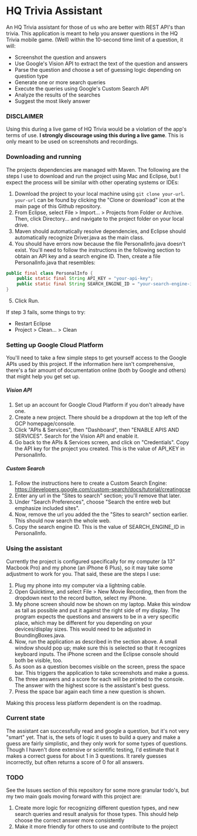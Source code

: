 # HQ Trivia Assistant
An HQ Trivia assistant for those of us who are better with REST API's than trivia.  This application is meant to help you answer questions in the HQ Trivia mobile game.  (Well) within the 10-second time limit of a question, it will:
* Screenshot the question and answers
* Use Google's Vision API to extract the text of the question and answers
* Parse the question and choose a set of guessing logic depending on question type
* Generate one or more search queries
* Execute the queries using Google's Custom Search API
* Analyze the results of the searches
* Suggest the most likely answer

### DISCLAIMER
Using this during a live game of HQ Trivia would be a violation of the app's terms of use.  **I strongly discourage using this during a live game**.  This is only meant to be used on screenshots and recordings.

### Downloading and running
The projects dependencies are managed with Maven.  The following are the steps I use to download and run the project using Mac and Eclipse, but I expect the process will be similar with other operating systems or IDEs:
1. Download the project to your local machine using ```git clone your-url```.  ```your-url``` can be found by clicking the "Clone or download" icon at the main page of this Github repository.
2. From Eclipse, select File > Import... > Projects from Folder or Archive.  Then, click Directory... and navigate to the project folder on your local drive.
3. Maven should automatically resolve dependencies, and Eclipse should automatically recognize Driver.java as the main class.
4. You should have errors now because the file PersonalInfo.java doesn't exist.  You'll need to follow the instructions in the following section to obtain an API key and a search engine ID.  Then, create a file PersonalInfo.java that resembles:
```java
public final class PersonalInfo {
	public static final String API_KEY = "your-api-key";
	public static final String SEARCH_ENGINE_ID = "your-search-engine-id";
}
```
5. Click Run.

If step 3 fails, some things to try:
* Restart Eclipse
* Project > Clean... > Clean

### Setting up Google Cloud Platform
You'll need to take a few simple steps to get yourself access to the Google APIs used by this project.  If the information here isn't comprehensive, there's a fair amount of documentation online (both by Google and others) that might help you get set up.

##### Vision API
1. Set up an account for Google Cloud Platform if you don't already have one.
2. Create a new project.  There should be a dropdown at the top left of the GCP homepage/console.
3. Click "APIs & Services", then "Dashboard", then "ENABLE APIS AND SERVICES".  Search for the Vision API and enable it.
4. Go back to the APIs & Services screen, and click on "Credentials".  Copy the API key for the project you created.  This is the value of API_KEY in PersonalInfo.

##### Custom Search
1. Follow the instructions here to create a Custom Search Engine: https://developers.google.com/custom-search/docs/tutorial/creatingcse
2. Enter any url in the "Sites to search" section; you'll remove that later.
3. Under "Search Preferences", choose "Search the entire web but emphasize included sites".
4. Now, remove the url you added the the "Sites to search" section earlier.  This should now search the whole web.
5. Copy the search engine ID.  This is the value of SEARCH_ENGINE_ID in PersonalInfo.

### Using the assistant
Currently the project is configured specifically for my computer (a 13" Macbook Pro) and my phone (an iPhone 6 Plus), so it may take some adjustment to work for you.  That said, these are the steps I use:
1. Plug my phone into my computer via a lightning cable.
2. Open Quicktime, and select File > New Movie Recording, then from the dropdown next to the record button, select my iPhone.
3. My phone screen should now be shown on my laptop.  Make this window as tall as possible and put it against the right side of my display.  The program expects the questions and answers to be in a very specific place, which may be different for you depending on your devices/display sizes.  This would need to be adjusted in BoundingBoxes.java.
4. Now, run the application as described in the section above.  A small window should pop up; make sure this is selected so that it recognizes keyboard inputs.  The iPhone screen and the Eclipse console should both be visible, too.
5. As soon as a question becomes visible on the screen, press the space bar.  This triggers the application to take screenshots and make a guess.
6. The three answers and a score for each will be printed to the console.  The answer with the highest score is the assistant's best guess.
7. Press the space bar again each time a new question is shown.

Making this process less platform dependent is on the roadmap.

### Current state
The assistant can successfully read and google a question, but it's not very "smart" yet.  That is, the sets of logic it uses to build a query and make a guess are fairly simplistic, and they only work for some types of questions.  Though I haven't done extensive or scientific testing, I'd estimate that it makes a correct guess for about 1 in 3 questions.  It rarely guesses incorrectly, but often returns a score of 0 for all answers.

### TODO
See the Issues section of this repository for some more granular todo's, but my two main goals moving forward with this project are:
1. Create more logic for recognizing different question types, and new search queries and result analysis for those types.  This should help choose the correct answer more consistently
2. Make it more friendly for others to use and contribute to the project
